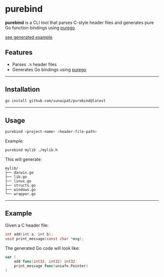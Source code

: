 # purebind

**purebind** is a CLI tool that parses C-style header files and generates pure Go function bindings using [purego](https://github.com/ebitengine/purego).

[see generated example](https://github.com/sunaipa5/purebind/tree/main/_examples/ayatana)

## Features

- Parses `.h` header files
- Generates Go bindings using [purego](https://github.com/ebitengine/purego)

---

## Installation

```bash
go install github.com/sunaipa5/purebind@latest
```

---

## Usage

```bash
purebind <project-name> <header-file-path>
```

Example:

```bash
purebind mylib ./mylib.h
```

This will generate:

```
mylib/
├── darwin.go
├── lib.go
├── linux.go
├── structs.go
├── windows.go
└── wrapper.go
```

---

## Example

Given a C header file:

```c
int add(int a, int b);
void print_message(const char *msg);
```

The generated Go code will look like:

```go
var (
	add func(int32, int32) int32
	print_message func(unsafe.Pointer)
)
```
